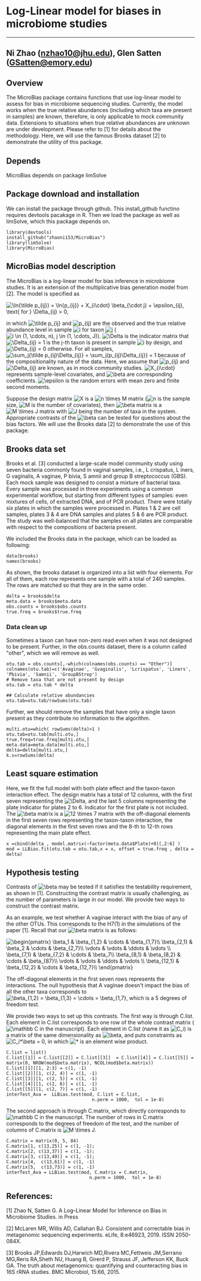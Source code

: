 # Log-Linear model for biases in microbiome studies
---
Ni Zhao (nzhao10@jhu.edu), Glen Satten (GSatten@emory.edu)
---


## Overview
The MicroBias package contains functions that use log-linear model to assess for bias in microbiome sequencing studies. Currently, the model works when the true relative abundances (including which taxa are present in samples) are known, therefore, is only applicable to mock community data. Extensions to situations when true relative abundances are unknown are under development. Please refer to [1] for details about the methodology. Here, we will use the famous Brooks dataset [2] to demonstrate the utility of this package. 

## Depends
MicroBias depends on package limSolve

## Package download and installation 

We can install the package through github. This install_github functino requires devtools pacakage in R.  Then we load the package as well as limSolve, which this package depends on. 

```{r download, eval = F}
library(devtools)
install_github("zhaoni153/MicroBias")
library(limSolve)
library(MicroBias)
```

## MicroBias model description
The MicroBias is a log-linear model for bias inference in microbiome studies. It is an extension of the multiplicative bias generation model from [2]. The model is specified as 

<img src="https://latex.codecogs.com/gif.latex?\ln{\tilde&space;p_{ij}}&space;=&space;\ln{p_{ij}}&space;&plus;&space;X_{i\cdot}&space;\beta_{\cdot&space;j}&space;&plus;&space;\epsilon_{ij},&space;\text{&space;for&space;}&space;\Delta_{ij}&space;>&space;0," title="\ln{\tilde p_{ij}} = \ln{p_{ij}} + X_{i\cdot} \beta_{\cdot j} + \epsilon_{ij}, \text{ for } \Delta_{ij} > 0," />


in which <img src="https://latex.codecogs.com/gif.latex?\tilde&space;p_{ij}" title="\tilde p_{ij}" /> and <img src="https://latex.codecogs.com/gif.latex?p_{ij}" title="p_{ij}" /> are the observed and the true relative abundance level in sample <img src="https://latex.codecogs.com/gif.latex?i" title="i" /> for taxon <img src="https://latex.codecogs.com/gif.latex?j" title="j" /> (<img src="https://latex.codecogs.com/gif.latex?i&space;\in&space;(1,&space;\cdots,&space;n),&space;j&space;\in&space;(1,&space;\cdots,&space;J)" title="i \in (1, \cdots, n), j \in (1, \cdots, J)" />). <img src="https://latex.codecogs.com/gif.latex?\Delta" title="\Delta" /> is the indicator matrix that <img src="https://latex.codecogs.com/gif.latex?\Delta_{ij}&space;=&space;1" title="\Delta_{ij} = 1" /> is the j-th taxon is present in sample <img src="https://latex.codecogs.com/gif.latex?i" title="i" /> by design, and <img src="https://latex.codecogs.com/gif.latex?\Delta_{ij}&space;=&space;0" title="\Delta_{ij} = 0" /> otherwise. For all samples, <img src="https://latex.codecogs.com/gif.latex?\sum_j{\tilde&space;p_{ij}\Delta_{ij}}&space;=&space;\sum_j{p_{ij}\Delta_{ij}}&space;=&space;1" title="\sum_j{\tilde p_{ij}\Delta_{ij}} = \sum_j{p_{ij}\Delta_{ij}} = 1" /> because of the compositionality nature of the data. Here, we assume that <img src="https://latex.codecogs.com/gif.latex?p_{ij}" title="p_{ij}" /> and <img src="https://latex.codecogs.com/gif.latex?\Delta_{ij}" title="\Delta_{ij}" /> are known, as in mock community studies. <img src="https://latex.codecogs.com/gif.latex?X_{i\cdot}" title="X_{i\cdot}" /> represents sample-level covariates, and <img src="https://latex.codecogs.com/gif.latex?\beta" title="\beta" /> are corresponding coefficients. <img src="https://latex.codecogs.com/gif.latex?\epsilon" title="\epsilon" /> is the random errors with mean zero and finite second moments. 

Suppose the design matrix <img src="https://latex.codecogs.com/gif.latex?X" title="X" /> is a <img src="https://latex.codecogs.com/gif.latex?n&space;\times&space;M" title="n \times M" /> matrix (<img src="https://latex.codecogs.com/gif.latex?n" title="n" /> is the sample size,  <img src="https://latex.codecogs.com/gif.latex?M" title="M" /> is the number of covariates), then <img src="https://latex.codecogs.com/gif.latex?\beta" title="\beta" /> matrix is a <img src="https://latex.codecogs.com/gif.latex?M&space;\times&space;J" title="M \times J" /> matrix with <img src="https://latex.codecogs.com/gif.latex?J" title="J" /> being the number of taxa in the system. Appropriate contrasts of the <img src="https://latex.codecogs.com/gif.latex?\beta" title="\beta" /> can be tested for questions about the bias factors. We will use the Brooks data [2] to demonstrate the use of this package. 


## Brooks data set

Brooks et al. [3] conducted a large-scale model community study using seven bacteria commonly found in vaginal samples, i.e., L crispatus,  L iners, G vaginalis, A vaginae, P bivia, S amnii and group B streptococcus (GBS). Each mock sample was designed to consist a mixture of bacterial taxa. Every sample was processed in three experiments using a common experimental workflow, but starting from different  types of samples: even mixtures of cells, of extracted DNA, and of PCR product. There were totally six plates in which the samples were processed in. Plates 1 \& 2 are cell samples, plates 3 \& 4 are DNA samples and plates 5 \& 6 are PCR product. The study was well-balanced that the samples on all plates are comparable with respect to the compositions of bacteria present.

We included the Brooks data in the package, which can be loaded as following: 

```{r loadBrooks}
data(brooks)
names(brooks)
```

As shown, the brooks dataset is organized into a list with four elements. For all of them, each row represents one sample with a total of 240 samples. The rows are matched so that they are in the same order. 

```{r loadBrooks2}
delta = brooks$delta
meta.data = brooks$meta.data
obs.counts = brooks$obs.counts
true.freq = brooks$true.freq
```

### Data clean up
Sometimes a taxon can have non-zero read even when it was not designed to be present. Further, in the obs.counts dataset, there is a column called "other", which we will remove as well.

```{r cleanData}
otu.tab = obs.counts[,-which(colnames(obs.counts) == "Other")]
colnames(otu.tab)=c('Avaginae', 'Gvaginalis', 'Lcrispatus', 'Liners', 'Pbivia', 'Samnii', 'GroupBStrep')
# Remove taxa that are not present by design
otu.tab = otu.tab * delta

## Calculate relative abundancies
otu.tab=otu.tab/rowSums(otu.tab)

```

Further, we should remove the samples that have only a single taxon present as they contribute no information to the algorithm. 

```{r rmSingle}
multi.otu=which( rowSums(delta)>1 )
otu.tab=otu.tab[multi.otu,]
true.freq=true.freq[multi.otu,]
meta.data=meta.data[multi.otu,]
delta=delta[multi.otu,]
k.s=rowSums(delta)
```

## Least square estimation 
Here, we fit the full model with both plate effect and the taxon-taxon interaction effect. The design matrix has a total of 12 columns, with the first seven representing the <img src="https://latex.codecogs.com/gif.latex?\Delta" title="\Delta" />, and the last 5 columns representing the plate indicator for plates 2 to 6. Indicator for the first plate is not included. The <img src="https://latex.codecogs.com/gif.latex?\beta" title="\beta" /> matrix is a <img src="https://latex.codecogs.com/gif.latex?12&space;\times&space;7" title="12 \times 7" /> matrix with the off-diagonal elements in the first seven rows representing the taxon-taxon interaction, the diagonal elements in the first seven rows and the 8-th to 12-th rows representing the main plate effect.


```{r estimate}
x =cbind(delta , model.matrix(~factor(meta.data$Plate)+0)[,2:6] )
mod = LLBias.fit(otu.tab = otu.tab,x = x, offset = true.freq , delta = delta)
```

## Hypothesis testing

Contrasts of <img src="https://latex.codecogs.com/gif.latex?\beta" title="\beta" /> may be tested if it satisfies the testability requirement, as shown in [1]. Constructing the contrast matrix is usually challenging, as the number of parameters is large in our model. We provide two ways to construct the contrast matrix. 

As an example, we test whether A vaginae interact with the bias of any of the other OTUs. This corresponds to the H7(1) in the simulations of the paper [1]. Recall that our <img src="https://latex.codecogs.com/gif.latex?\beta" title="\beta" /> matrix is as follows: 

<img src="https://latex.codecogs.com/gif.latex?\begin{pmatrix}&space;\beta_1&space;&&space;\beta_{1,2}&space;&&space;\cdots&space;&&space;\beta_{1,7}\\&space;\beta_{2,1}&space;&&space;\beta_2&space;&&space;\cdots&space;&&space;\beta_{2,7}\\&space;\vdots&space;&&space;\vdots&space;&&space;\ddots&space;&&space;\vdots&space;\\&space;\beta_{7,1}&space;&&space;\beta_{7,2}&space;&&space;\cdots&space;&&space;\beta_7\\&space;\beta_{8,1}&space;&&space;\beta_{8,2}&space;&&space;\cdots&space;&&space;\beta_{87}\\&space;\vdots&space;&&space;\vdots&space;&&space;\ddots&space;&&space;\vdots&space;\\&space;\beta_{12,1}&space;&&space;\beta_{12,2}&space;&&space;\cdots&space;&&space;\beta_{12,7}\\&space;\end{pmatrix}" title="\begin{pmatrix} \beta_1 & \beta_{1,2} & \cdots & \beta_{1,7}\\ \beta_{2,1} & \beta_2 & \cdots & \beta_{2,7}\\ \vdots & \vdots & \ddots & \vdots \\ \beta_{7,1} & \beta_{7,2} & \cdots & \beta_7\\ \beta_{8,1} & \beta_{8,2} & \cdots & \beta_{87}\\ \vdots & \vdots & \ddots & \vdots \\ \beta_{12,1} & \beta_{12,2} & \cdots & \beta_{12,7}\\ \end{pmatrix}" />

The off-diagonal elements in the first seven rows represents the interactions. The null hypothesis that A vaginae doesn't impact the bias of all the other taxa corresponds to <img src="https://latex.codecogs.com/gif.latex?\beta_{1,2}&space;=&space;\beta_{1,3}&space;=&space;\cdots&space;=&space;\beta_{1,7}" title="\beta_{1,2} = \beta_{1,3} = \cdots = \beta_{1,7}" />, which is a 5 degrees of freedom test. 

We provide two ways to set up this contrasts. The first way is through C.list. Each element in C.list corresponds to one row of the whole contrast matrix (<img src="https://latex.codecogs.com/gif.latex?\mathbb&space;C" title="\mathbb C" /> in the manuscript). Each element in C.list (name it as <img src="https://latex.codecogs.com/gif.latex?C_i" title="C_i" />) is a matrix of the same dimensionality as <img src="https://latex.codecogs.com/gif.latex?\beta" title="\beta" />, and puts constraints as <img src="https://latex.codecogs.com/gif.latex?C_i*\beta&space;=&space;0" title="C_i*\beta = 0" />, in which <img src="https://latex.codecogs.com/gif.latex?*" title="*" /> is an element wise product. 

```{r exampleC.list}
C.list = list()
C.list[[1]] = C.list[[2]] = C.list[[3]]  = C.list[[4]] = C.list[[5]] = matrix(0, NROW(mod$beta.matrix), NCOL(mod$beta.matrix))
C.list[[1]][1, 2:3] = c(1, -1)
C.list[[2]][1, c(2, 4)] = c(1, -1)
C.list[[3]][1, c(2, 5)] = c(1, -1)
C.list[[4]][1, c(2, 6)] = c(1, -1)
C.list[[5]][1, c(2, 7)] = c(1, -1)
interTest_Ava =  LLBias.test(mod, C.list = C.list, 
                                n.perm = 1000,  tol = 1e-8)
```

The second approach is through C.matrix, which directly corresponds to <img src="https://latex.codecogs.com/gif.latex?\mathbb&space;C" title="\mathbb C" /> in the manuscript. The number of rows in C.matrix corresponds to the degrees of freedom of the test, and the number of columns of C.matrix is <img src="https://latex.codecogs.com/gif.latex?M&space;\times&space;J" title="M \times J" />. 

```{r}
C.matrix = matrix(0, 5, 84)
C.matrix[1, c(13,25)] = c(1, -1);
C.matrix[2, c(13,37)] = c(1, -1); 
C.matrix[3, c(13,49)] = c(1, -1); 
C.matrix[4,  c(13,61)] = c(1, -1)
C.matrix[5,  c(13,73)] = c(1, -1)
interTest_Ava = LLBias.test(mod, C.matrix = C.matrix, 
                               n.perm = 1000,  tol = 1e-8)
```


## References: 
[1] Zhao N, Satten G. A Log–Linear Model for Inference on Bias in Microbiome Studies. in Press

[2] McLaren MR, Willis AD, Callahan BJ. Consistent and correctable bias in metagenomic sequencing experiments. eLife, 8:e46923, 2019. ISSN 2050-084X.

[3] Brooks JP,Edwards DJ,Harwich MD,Rivera MC,Fettweis JM,Serrano MG,Reris RA,Sheth NU, Huang B, Girerd P, Strauss JF, Jefferson KK, Buck GA. The truth about metagenomics: quantifying and counteracting bias in 16S rRNA studies. BMC Microbiol, 15:66, 2015.

